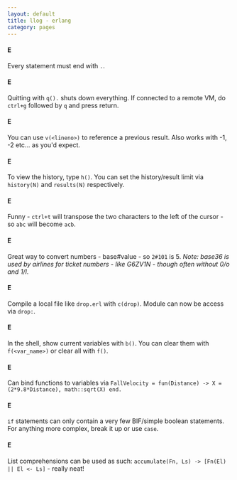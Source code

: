 ```yaml
---
layout: default
title: llog - erlang
category: pages
---
```


#### E

Every statement must end with `.`.

#### E

Quitting with `q().` shuts down everything. If connected to a remote VM, do `ctrl+g` followed by `q` and press return.

#### E

You can use `v(<lineno>)` to reference a previous result. Also works with -1, -2 etc... as you'd expect.

#### E

To view the history, type `h()`. You can set the history/result limit via `history(N)` and `results(N)` respectively.

#### E

Funny - `ctrl+t` will transpose the two characters to the left of the cursor - so `abc` will become `acb`.

#### E

Great way to convert numbers - base#value - so `2#101` is 5. _Note: base36 is used by airlines for ticket numbers - like G6ZV1N - though often without 0/o and 1/l_.

#### E

Compile a local file like `drop.erl` with `c(drop)`. Module can now be access via `drop:`.

#### E

In the shell, show current variables with `b()`. You can clear them with `f(<var_name>)` or clear all with `f()`.

#### E

Can bind functions to variables via `FallVelocity = fun(Distance) -> X = (2*9.8*Distance), math::sqrt(X) end.`

#### E

`if` statements can only contain a very few BIF/simple boolean statements. For anything more complex, break it up or use `case`.

#### E

List comprehensions can be used as such: `accumulate(Fn, Ls) -> [Fn(El) || El <- Ls]` - really neat!
